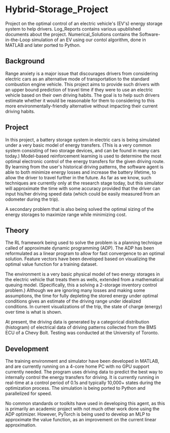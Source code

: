 # Hybrid-Storage_Project
Project on the optimal control of an electric vehicle's (EV's) energy storage system to help drivers. Log_Reports contains various upublished documents about the project. Numerical_Solutions contains the Software-in-the-Loop simulation of an EV using our contol algorithm, done in MATLAB and later ported to Python.

## Background
Range anxiety is a major issue that discourages drivers from considering electric cars as an alternative mode of transportation to the standard combustion engine vehicle. This project aims to provide such drivers with an upper bound prediction of travel time if they were to use an electric vehicle based on their own driving habits. The goal is to help such drivers estimate whether it would be reasonable for them to considering to this more environmentally-friendly alternative without impacting their current driving habits.

## Project
In this project, a battery storage system in electric cars is being simulated under a very basic model of energy transfers. (This is a very common system consisting of two storage devices, and can be found in many cars today.) Model-based reinforcement learning is used to determine the most optimal electronic control of the energy transfers for the given driving route. By learning from the user's historical driving patterns, the software agent is able to both minimize energy losses and increase the battery lifetime, to allow the driver to travel further in the future. As far as we know, such techniques are currently only at the research stage today, but this simulator will approximate the time with some accuracy provided that the driver can input his/her driving speed data (which could be easily measured from an odometer during the trip).

A secondary problem that is also being solved the optimal sizing of the energy storages to maximize range while minimizing cost.

## Theory
The RL framework being used to solve the problem is a planning technique called of approximate dynamic programming (ADP). The ADP has been reformulated as a linear program to allow for fast convergence to an optimal solution. Feature vectors have been developed based on visualizing the optimal value function for a training dataset.

The environment is a very basic physical model of two energy storages in the electric vehicle that treats them as wells, extended from a mathematical queuing model. (Specifically, this a solving a 2-storage inventory control problem.) Although we are ignoring many losses and making some assumptions, the time for fully depleting the stored energy under optimal conditions gives an estimate of the driving range under idealized conditions. In current visualizations of the trip, the state of charge (energy) over time is what is shown.

At present, the driving data is generated by a categorical distribution (histogram) of electrical data of driving patterns collected from the BMS ECU of a Chevy Bolt. Testing was conducted at the University of Toronto.

## Development
The training environment and simulator have been developed in MATLAB, and are currently running on a 4-core home PC with no GPU support currently needed. The program uses driving data to predict the best way to internally control the energy transfers for driving. It is currently running in real-time at a control period of 0.1s and typically 10,000+ states during the optimization process. The simulation is being ported to Python and parallelized for speed.

No common standards or toolkits have used in developing this agent, as this is primarily an academic project with not much other work done using the ADP optimizer. However, PyTorch is being used to develop an MLP to approximate the value function, as an improvement on the current linear approximation.
